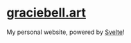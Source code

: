 # [graciebell.art](https://graciebell.art)

My personal website, powered by [Svelte](https://github.com/sveltejs)!
